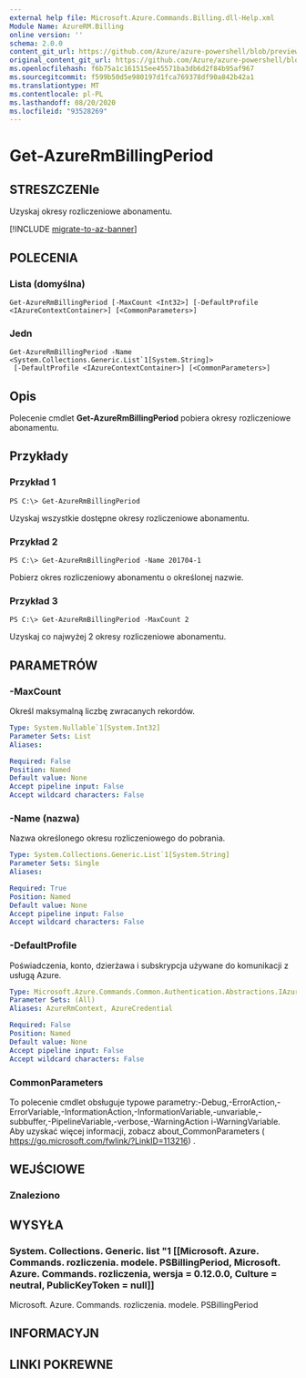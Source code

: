 ```yaml
---
external help file: Microsoft.Azure.Commands.Billing.dll-Help.xml
Module Name: AzureRM.Billing
online version: ''
schema: 2.0.0
content_git_url: https://github.com/Azure/azure-powershell/blob/preview/src/ResourceManager/Billing/Commands.Billing/help/Get-AzureRmBillingPeriod.md
original_content_git_url: https://github.com/Azure/azure-powershell/blob/preview/src/ResourceManager/Billing/Commands.Billing/help/Get-AzureRmBillingPeriod.md
ms.openlocfilehash: f6b75a1c161515ee45571ba3db6d2f84b95af967
ms.sourcegitcommit: f599b50d5e980197d1fca769378df90a842b42a1
ms.translationtype: MT
ms.contentlocale: pl-PL
ms.lasthandoff: 08/20/2020
ms.locfileid: "93528269"
---
```

# Get-AzureRmBillingPeriod

## STRESZCZENIe
Uzyskaj okresy rozliczeniowe abonamentu.

[!INCLUDE [migrate-to-az-banner](../../includes/migrate-to-az-banner.md)]

## POLECENIA

### Lista (domyślna)
```
Get-AzureRmBillingPeriod [-MaxCount <Int32>] [-DefaultProfile <IAzureContextContainer>] [<CommonParameters>]
```

### Jedn
```
Get-AzureRmBillingPeriod -Name <System.Collections.Generic.List`1[System.String]>
 [-DefaultProfile <IAzureContextContainer>] [<CommonParameters>]
```

## Opis
Polecenie cmdlet **Get-AzureRmBillingPeriod** pobiera okresy rozliczeniowe abonamentu.

## Przykłady

### Przykład 1
```
PS C:\> Get-AzureRmBillingPeriod
```

Uzyskaj wszystkie dostępne okresy rozliczeniowe abonamentu.

### Przykład 2
```
PS C:\> Get-AzureRmBillingPeriod -Name 201704-1
```

Pobierz okres rozliczeniowy abonamentu o określonej nazwie.

### Przykład 3
```
PS C:\> Get-AzureRmBillingPeriod -MaxCount 2
```

Uzyskaj co najwyżej 2 okresy rozliczeniowe abonamentu.

## PARAMETRÓW

### -MaxCount
Określ maksymalną liczbę zwracanych rekordów.

```yaml
Type: System.Nullable`1[System.Int32]
Parameter Sets: List
Aliases: 

Required: False
Position: Named
Default value: None
Accept pipeline input: False
Accept wildcard characters: False
```

### -Name (nazwa)
Nazwa określonego okresu rozliczeniowego do pobrania.

```yaml
Type: System.Collections.Generic.List`1[System.String]
Parameter Sets: Single
Aliases: 

Required: True
Position: Named
Default value: None
Accept pipeline input: False
Accept wildcard characters: False
```

### -DefaultProfile
Poświadczenia, konto, dzierżawa i subskrypcja używane do komunikacji z usługą Azure.

```yaml
Type: Microsoft.Azure.Commands.Common.Authentication.Abstractions.IAzureContextContainer
Parameter Sets: (All)
Aliases: AzureRmContext, AzureCredential

Required: False
Position: Named
Default value: None
Accept pipeline input: False
Accept wildcard characters: False
```

### CommonParameters
To polecenie cmdlet obsługuje typowe parametry:-Debug,-ErrorAction,-ErrorVariable,-InformationAction,-InformationVariable,-unvariable,-subbuffer,-PipelineVariable,-verbose,-WarningAction i-WarningVariable. Aby uzyskać więcej informacji, zobacz about_CommonParameters ( https://go.microsoft.com/fwlink/?LinkID=113216) .

## WEJŚCIOWE

### Znaleziono

## WYSYŁA

### System. Collections. Generic. list "1 [[Microsoft. Azure. Commands. rozliczenia. modele. PSBillingPeriod, Microsoft. Azure. Commands. rozliczenia, wersja = 0.12.0.0, Culture = neutral, PublicKeyToken = null]]
Microsoft. Azure. Commands. rozliczenia. modele. PSBillingPeriod

## INFORMACYJN

## LINKI POKREWNE

